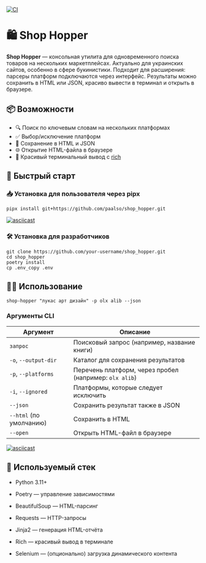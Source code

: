 [![CI](https://github.com/paalso/shop_hopper/actions/workflows/ci.yml/badge.svg)](https://github.com/paalso/shop_hopper/actions/workflows/ci.yml)

# 🛍️ Shop Hopper

**Shop Hopper** — консольная утилита для одновременного поиска товаров на нескольких маркетплейсах.
Актуально для украинских сайтов, особенно в сфере букинистики. Подходит для расширения: парсеры платформ подключаются через интерфейс.
Результаты можно сохранить в HTML или JSON, красиво вывести в терминал и открыть в браузере.

## 📦 Возможности

- 🔍 Поиск по ключевым словам на нескольких платформах
- ✅ Выбор/исключение платформ
- 📄 Сохранение в HTML и JSON
- 🌐 Открытие HTML-файла в браузере
- 🎨 Красивый терминальный вывод с [rich](https://github.com/Textualize/rich)

## 🚀 Быстрый старт

### 📥 Установка для пользователя через pipx

```
pipx install git+https://github.com/paalso/shop_hopper.git
```

[![asciicast](https://asciinema.org/a/7SI7dVJ05K2ISqcq7pvVzR7F1.svg)](https://asciinema.org/a/7SI7dVJ05K2ISqcq7pvVzR7F1)


### 🛠️ Установка для разработчиков
```
git clone https://github.com/your-username/shop_hopper.git
cd shop_hopper
poetry install
cp .env_copy .env
```

## 🧑‍💻 Использование

```
shop-hopper "лукас арт дизайн" -p olx alib --json
```

### Аргументы CLI
| Аргумент                | Описание                                               |
| ----------------------- | ------------------------------------------------------ |
| `запрос`                | Поисковый запрос (например, название книги)            |
| `-o`, `--output-dir`    | Каталог для сохранения результатов                     |
| `-p`, `--platforms`     | Перечень платформ, через пробел (например: `olx alib`) |
| `-i`, `--ignored`       | Платформы, которые следует исключить                   |
| `--json`                | Сохранить результат также в JSON                       |
| `--html` (по умолчанию) | Сохранить в HTML                                       |
| `--open`                | Открыть HTML-файл в браузере                           |

[![asciicast](https://asciinema.org/a/FmcoymVX0ePRSQKQpcyJYXNh6.svg)](https://asciinema.org/a/FmcoymVX0ePRSQKQpcyJYXNh6)


## 🧱 Используемый стек

- Python 3.11+

- Poetry — управление зависимостями

- BeautifulSoup — HTML-парсинг

- Requests — HTTP-запросы

- Jinja2 — генерация HTML-отчёта

- Rich — красивый вывод в терминале

- Selenium — (опционально) загрузка динамического контента

